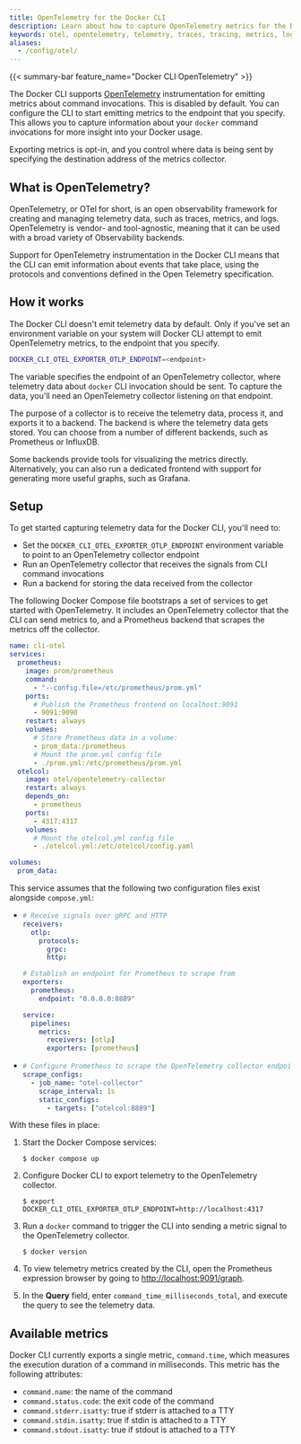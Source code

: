 ```yaml
---
title: OpenTelemetry for the Docker CLI
description: Learn about how to capture OpenTelemetry metrics for the Docker command line
keywords: otel, opentelemetry, telemetry, traces, tracing, metrics, logs
aliases:
  - /config/otel/
---
```


{{< summary-bar feature_name="Docker CLI OpenTelemetry" >}}

The Docker CLI supports [OpenTelemetry](https://opentelemetry.io/docs/) instrumentation
for emitting metrics about command invocations. This is disabled by default.
You can configure the CLI to start emitting metrics to the endpoint that you
specify. This allows you to capture information about your `docker` command
invocations for more insight into your Docker usage.

Exporting metrics is opt-in, and you control where data is being sent by
specifying the destination address of the metrics collector.

## What is OpenTelemetry?

OpenTelemetry, or OTel for short, is an open observability framework for
creating and managing telemetry data, such as traces, metrics, and logs.
OpenTelemetry is vendor- and tool-agnostic, meaning that it can be used with a
broad variety of Observability backends.

Support for OpenTelemetry instrumentation in the Docker CLI means that the CLI can emit
information about events that take place, using the protocols and conventions
defined in the Open Telemetry specification.

## How it works

The Docker CLI doesn't emit telemetry data by default. Only if you've set an
environment variable on your system will Docker CLI attempt to emit OpenTelemetry
metrics, to the endpoint that you specify.

```bash
DOCKER_CLI_OTEL_EXPORTER_OTLP_ENDPOINT=<endpoint>
```

The variable specifies the endpoint of an OpenTelemetry collector, where telemetry data
about `docker` CLI invocation should be sent. To capture the data, you'll need
an OpenTelemetry collector listening on that endpoint.

The purpose of a collector is to receive the telemetry data, process it, and
exports it to a backend. The backend is where the telemetry data gets stored.
You can choose from a number of different backends, such as Prometheus or
InfluxDB.

Some backends provide tools for visualizing the metrics directly.
Alternatively, you can also run a dedicated frontend with support for
generating more useful graphs, such as Grafana.

## Setup

To get started capturing telemetry data for the Docker CLI, you'll need to:

- Set the `DOCKER_CLI_OTEL_EXPORTER_OTLP_ENDPOINT` environment variable to point to an OpenTelemetry collector endpoint
- Run an OpenTelemetry collector that receives the signals from CLI command invocations
- Run a backend for storing the data received from the collector

The following Docker Compose file bootstraps a set of services to get started with OpenTelemetry.
It includes an OpenTelemetry collector that the CLI can send metrics to,
and a Prometheus backend that scrapes the metrics off the collector.

```yaml {collapse=true,title=compose.yml}
name: cli-otel
services:
  prometheus:
    image: prom/prometheus
    command:
      - "--config.file=/etc/prometheus/prom.yml"
    ports:
      # Publish the Prometheus frontend on localhost:9091
      - 9091:9090
    restart: always
    volumes:
      # Store Prometheus data in a volume:
      - prom_data:/prometheus
      # Mount the prom.yml config file
      - ./prom.yml:/etc/prometheus/prom.yml
  otelcol:
    image: otel/opentelemetry-collector
    restart: always
    depends_on:
      - prometheus
    ports:
      - 4317:4317
    volumes:
      # Mount the otelcol.yml config file
      - ./otelcol.yml:/etc/otelcol/config.yaml

volumes:
  prom_data:
```

This service assumes that the following two configuration files exist alongside
`compose.yml`:

- ```yaml {collapse=true,title=otelcol.yml}
  # Receive signals over gRPC and HTTP
  receivers:
    otlp:
      protocols:
        grpc:
        http:

  # Establish an endpoint for Prometheus to scrape from
  exporters:
    prometheus:
      endpoint: "0.0.0.0:8889"

  service:
    pipelines:
      metrics:
        receivers: [otlp]
        exporters: [prometheus]
  ```

- ```yaml {collapse=true,title=prom.yml}
  # Configure Prometheus to scrape the OpenTelemetry collector endpoint
  scrape_configs:
    - job_name: "otel-collector"
      scrape_interval: 1s
      static_configs:
        - targets: ["otelcol:8889"]
  ```

With these files in place:

1. Start the Docker Compose services:

   ```console
   $ docker compose up
   ```

2. Configure Docker CLI to export telemetry to the OpenTelemetry collector.

   ```console
   $ export DOCKER_CLI_OTEL_EXPORTER_OTLP_ENDPOINT=http://localhost:4317
   ```

3. Run a `docker` command to trigger the CLI into sending a metric signal to
   the OpenTelemetry collector.

   ```console
   $ docker version
   ```

4. To view telemetry metrics created by the CLI, open the Prometheus expression
   browser by going to <http://localhost:9091/graph>.

5. In the **Query** field, enter `command_time_milliseconds_total`, and execute
   the query to see the telemetry data.

## Available metrics

Docker CLI currently exports a single metric, `command.time`, which measures
the execution duration of a command in milliseconds. This metric has the
following attributes:

- `command.name`: the name of the command
- `command.status.code`: the exit code of the command
- `command.stderr.isatty`: true if stderr is attached to a TTY
- `command.stdin.isatty`: true if stdin is attached to a TTY
- `command.stdout.isatty`: true if stdout is attached to a TTY
